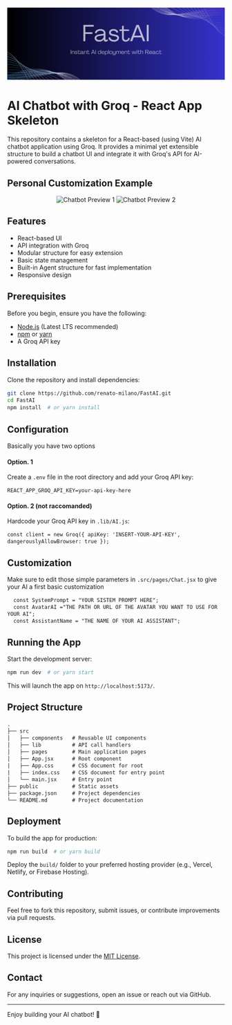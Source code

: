 ![Project Banner](./public/banner.png)

# AI Chatbot with Groq - React App Skeleton
This repository contains a skeleton for a React-based (using Vite) AI chatbot application using Groq. It provides a minimal yet extensible structure to build a chatbot UI and integrate it with Groq's API for AI-powered conversations.

## Personal Customization Example
<div align="center">
  <img src="https://i.ibb.co/LdxdwJtG/AI-HOME.png" alt="Chatbot Preview 1" width="400"/>
  <img src="https://i.ibb.co/5WCPn5Zz/Chat-AI.png" alt="Chatbot Preview 2" width="400"/>
</div>

## Features
- React-based UI
- API integration with Groq
- Modular structure for easy extension
- Basic state management
- Built-in Agent structure for fast implementation
- Responsive design

## Prerequisites
Before you begin, ensure you have the following:
- [Node.js](https://nodejs.org/) (Latest LTS recommended)
- [npm](https://www.npmjs.com/) or [yarn](https://yarnpkg.com/)
- A Groq API key

## Installation
Clone the repository and install dependencies:
```sh
git clone https://github.com/renato-milano/FastAI.git
cd FastAI
npm install  # or yarn install
```

## Configuration
Basically you have two options
#### Option. 1
Create a `.env` file in the root directory and add your Groq API key:
```
REACT_APP_GROQ_API_KEY=your-api-key-here
```
#### Option. 2 (not raccomanded)
Hardcode your Groq API key in `.lib/AI.js`:
```
const client = new Groq({ apiKey: 'INSERT-YOUR-API-KEY', dangerouslyAllowBrowser: true });
```

## Customization
Make sure to edit those simple parameters in `.src/pages/Chat.jsx` to give your AI a first basic customization
```
  const SystemPrompt = "YOUR SISTEM PROMPT HERE";
  const AvatarAI ="THE PATH OR URL OF THE AVATAR YOU WANT TO USE FOR YOUR AI";
  const AssistantName = "THE NAME OF YOUR AI ASSISTANT";
```


## Running the App
Start the development server:
```sh
npm run dev  # or yarn start
```
This will launch the app on `http://localhost:5173/`.

## Project Structure
```
.
├── src
│   ├── components   # Reusable UI components
│   ├── lib          # API call handlers
│   ├── pages        # Main application pages
│   ├── App.jsx      # Root component
|   ├── App.css      # CSS document for root
|   ├── index.css    # CSS document for entry point
│   └── main.jsx     # Entry point
├── public           # Static assets
├── package.json     # Project dependencies
└── README.md        # Project documentation
```

## Deployment
To build the app for production:
```sh
npm run build  # or yarn build
```
Deploy the `build/` folder to your preferred hosting provider (e.g., Vercel, Netlify, or Firebase Hosting).

## Contributing
Feel free to fork this repository, submit issues, or contribute improvements via pull requests.

## License
This project is licensed under the [MIT License](LICENSE).

## Contact
For any inquiries or suggestions, open an issue or reach out via GitHub.

---
Enjoy building your AI chatbot! 🚀

